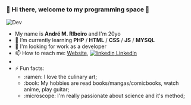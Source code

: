 ###  :city_sunset: Hi there, welcome to my programming space :city_sunset:
![Dev](https://i.pinimg.com/originals/16/89/5b/16895b231b6da505e2e4acef02a3c1fe.gif)

<!--
**Andremzzr/Andremzzr** is a ✨ _special_ ✨ repository because its `README.md` (this file) appears on your GitHub profile.




-->
- My name is <b>André M. RIbeiro</b> and I'm 20yo
- 🌱 I’m currently learning <b>PHP</b> / <b>HTML</b> / <b>CSS</b> / <b>JS</b> / <b>MYSQL</b>  
- :telescope: I'm looking for work as a developer
- 📫 How to reach me: [Website](https://andremzzr.github.io/aboutMe/), <a href="https://www.linkedin.com/in/andr%C3%A9-mezzalira-ribeiro-90ab0b1ba/" rel="nofollow noreferrer">
    <img src="https://i.stack.imgur.com/gVE0j.png" alt="linkedin"> LinkedIn</a> 
  </a> &nbsp; 
  </br>
- </br>
- ⚡ Fun facts: 
  <ul>
  <li> :ramen: I love the culinary art;</li>
  <li> :book: My hobbies are read books/mangas/comicbooks, watch anime, play guitar;</li>
  <li> :microscope: I'm really passionate about science and it's method;</li>
  </ul>

